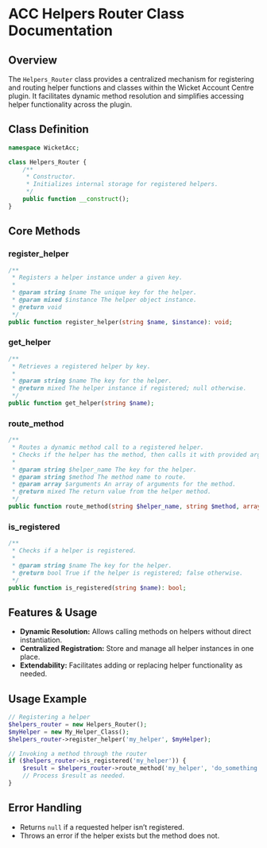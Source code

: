 # ACC Helpers Router Class Documentation

## Overview
The `Helpers_Router` class provides a centralized mechanism for registering and routing helper functions and classes within the Wicket Account Centre plugin. It facilitates dynamic method resolution and simplifies accessing helper functionality across the plugin.

## Class Definition
```php
namespace WicketAcc;

class Helpers_Router {
    /**
     * Constructor.
     * Initializes internal storage for registered helpers.
     */
    public function __construct();
}
```

## Core Methods

### register_helper
```php
/**
 * Registers a helper instance under a given key.
 *
 * @param string $name The unique key for the helper.
 * @param mixed $instance The helper object instance.
 * @return void
 */
public function register_helper(string $name, $instance): void;
```

### get_helper
```php
/**
 * Retrieves a registered helper by key.
 *
 * @param string $name The key for the helper.
 * @return mixed The helper instance if registered; null otherwise.
 */
public function get_helper(string $name);
```

### route_method
```php
/**
 * Routes a dynamic method call to a registered helper.
 * Checks if the helper has the method, then calls it with provided arguments.
 *
 * @param string $helper_name The key for the helper.
 * @param string $method The method name to route.
 * @param array $arguments An array of arguments for the method.
 * @return mixed The return value from the helper method.
 */
public function route_method(string $helper_name, string $method, array $arguments = []);
```

### is_registered
```php
/**
 * Checks if a helper is registered.
 *
 * @param string $name The key for the helper.
 * @return bool True if the helper is registered; false otherwise.
 */
public function is_registered(string $name): bool;
```

## Features & Usage

- **Dynamic Resolution:** Allows calling methods on helpers without direct instantiation.
- **Centralized Registration:** Store and manage all helper instances in one place.
- **Extendability:** Facilitates adding or replacing helper functionality as needed.

## Usage Example

```php
// Registering a helper
$helpers_router = new Helpers_Router();
$myHelper = new My_Helper_Class();
$helpers_router->register_helper('my_helper', $myHelper);

// Invoking a method through the router
if ($helpers_router->is_registered('my_helper')) {
    $result = $helpers_router->route_method('my_helper', 'do_something', ['param1', 'param2']);
    // Process $result as needed.
}
```

## Error Handling
- Returns `null` if a requested helper isn’t registered.
- Throws an error if the helper exists but the method does not.
